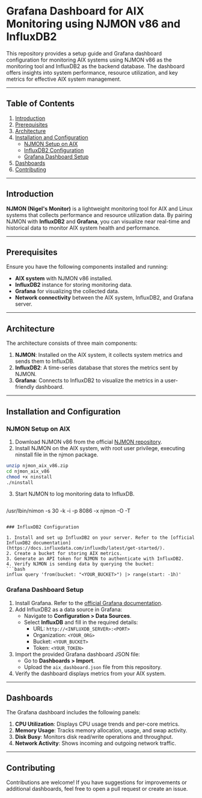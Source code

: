 # Grafana Dashboard for AIX Monitoring using NJMON v86 and InfluxDB2

This repository provides a setup guide and Grafana dashboard configuration for monitoring AIX systems using NJMON v86 as the monitoring tool and InfluxDB2 as the backend database. The dashboard offers insights into system performance, resource utilization, and key metrics for effective AIX system management.

---

## Table of Contents

1. [Introduction](#introduction)
2. [Prerequisites](#prerequisites)
3. [Architecture](#architecture)
4. [Installation and Configuration](#installation-and-configuration)
   - [NJMON Setup on AIX](#njmon-setup-on-aix)
   - [InfluxDB2 Configuration](#influxdb2-configuration)
   - [Grafana Dashboard Setup](#grafana-dashboard-setup)
5. [Dashboards](#dashboards)
6. [Contributing](#contributing)

---

## Introduction

**NJMON (Nigel's Monitor)** is a lightweight monitoring tool for AIX and Linux systems that collects performance and resource utilization data. By pairing NJMON with **InfluxDB2** and **Grafana**, you can visualize near real-time and historical data to monitor AIX system health and performance.

---

## Prerequisites

Ensure you have the following components installed and running:

- **AIX system** with NJMON v86 installed.
- **InfluxDB2** instance for storing monitoring data.
- **Grafana** for visualizing the collected data.
- **Network connectivity** between the AIX system, InfluxDB2, and Grafana server.

---

## Architecture

The architecture consists of three main components:

1. **NJMON**: Installed on the AIX system, it collects system metrics and sends them to InfluxDB.
2. **InfluxDB2**: A time-series database that stores the metrics sent by NJMON.
3. **Grafana**: Connects to InfluxDB2 to visualize the metrics in a user-friendly dashboard.

---

## Installation and Configuration

### NJMON Setup on AIX

1. Download NJMON v86 from the official [NJMON repository](https://nmon.sourceforge.io/pmwiki.php?n=Site.Njmon).
2. Install NJMON on the AIX system, with root user privilege, executing ninstall file in the njmon package.
  ```bash
unzip njmon_aix_v86.zip
cd njmon_aix_v86
chmod +x ninstall
./ninstall
   ```  
3. Start NJMON to log monitoring data to InfluxDB.
   ```bash
/usr/lbin/nimon -s 30 -k -i <IP of influxdb> -p 8086 -x njmon -O <organization-name> -T <API-Token-with-write-access-to-bucket>
   ```

### InfluxDB2 Configuration

1. Install and set up InfluxDB2 on your server. Refer to the [official InfluxDB2 documentation](https://docs.influxdata.com/influxdb/latest/get-started/).
2. Create a bucket for storing AIX metrics.
3. Generate an API token for NJMON to authenticate with InfluxDB2.
4. Verify NJMON is sending data by querying the bucket:
   ```bash
   influx query 'from(bucket: "<YOUR_BUCKET>") |> range(start: -1h)'
   ```

### Grafana Dashboard Setup

1. Install Grafana. Refer to the [official Grafana documentation](https://grafana.com/docs/grafana/latest/installation/).
2. Add InfluxDB2 as a data source in Grafana:
   - Navigate to **Configuration > Data Sources**.
   - Select **InfluxDB** and fill in the required details:
     - URL: `http://<INFLUXDB_SERVER>:<PORT>`
     - Organization: `<YOUR_ORG>`
     - Bucket: `<YOUR_BUCKET>`
     - Token: `<YOUR_TOKEN>`
3. Import the provided Grafana dashboard JSON file:
   - Go to **Dashboards > Import**.
   - Upload the `aix_dashboard.json` file from this repository.
4. Verify the dashboard displays metrics from your AIX system.

---

## Dashboards

The Grafana dashboard includes the following panels:

1. **CPU Utilization**: Displays CPU usage trends and per-core metrics.
2. **Memory Usage**: Tracks memory allocation, usage, and swap activity.
3. **Disk Busy**: Monitors disk read/write operations and throughput.
4. **Network Activity**: Shows incoming and outgoing network traffic.

---

## Contributing

Contributions are welcome! If you have suggestions for improvements or additional dashboards, feel free to open a pull request or create an issue.
